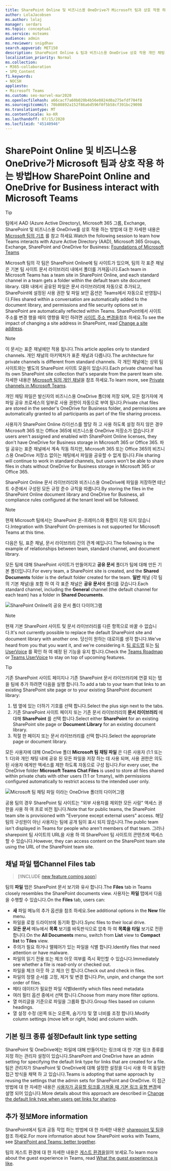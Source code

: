 ```yaml
---
title: SharePoint Online 및 비즈니스용 OneDrive가 Microsoft 팀과 상호 작용 하는 방법
author: LolaJacobsen
ms.author: lolaj
manager: serdars
ms.topic: conceptual
ms.service: msteams
audience: admin
ms.reviewer: snigdhav
search.appverid: MET150
description: SharePoint Online & 팀과 비즈니스용 OneDrive 상호 작용 개인 채팅 파일 저장소 팀, 표준 채널, & 문서 라이브러리 간의 상호 작용을 &.
localization_priority: Normal
ms.collection:
- M365-collaboration
- SPO_Content
f1.keywords:
- NOCSH
appliesto:
- Microsoft Teams
ms.custom: seo-marvel-mar2020
ms.openlocfilehash: a66cacf7a60b020b4b56e0824d0a275efdf704f8
ms.sourcegitcommit: 70b80892a152f86a6d596f0f5b58cf391bc29098
ms.translationtype: MT
ms.contentlocale: ko-KR
ms.lasthandoff: 07/15/2020
ms.locfileid: "45140946"
---
```

# <a name="how-sharepoint-online-and-onedrive-for-business-interact-with-microsoft-teams"></a><span data-ttu-id="a0c0d-103">SharePoint Online 및 비즈니스용 OneDrive가 Microsoft 팀과 상호 작용 하는 방법</span><span class="sxs-lookup"><span data-stu-id="a0c0d-103">How SharePoint Online and OneDrive for Business interact with Microsoft Teams</span></span>

> [!Tip]
> <span data-ttu-id="a0c0d-104">팀에서 AAD (Azure Active Directory), Microsoft 365 그룹, Exchange, SharePoint 및 비즈니스용 OneDrive를 상호 작용 하는 방법에 대 한 자세한 내용은 [Microsoft 팀의 기초](https://aka.ms/teams-foundations) 를 참고 하세요.</span><span class="sxs-lookup"><span data-stu-id="a0c0d-104">Watch the following session to learn how Teams interacts with Azure Active Directory (AAD), Microsoft 365 Groups, Exchange, SharePoint and OneDrive for Business: [Foundations of Microsoft Teams](https://aka.ms/teams-foundations)</span></span>

<span data-ttu-id="a0c0d-105">Microsoft 팀의 각 팀은 SharePoint Online에 팀 사이트가 있으며, 팀의 각 표준 채널은 기본 팀 사이트 문서 라이브러리 내에서 폴더를 가져옵니다.</span><span class="sxs-lookup"><span data-stu-id="a0c0d-105">Each team in Microsoft Teams has a team site in SharePoint Online, and each standard channel in a team gets a folder within the default team site document library.</span></span> <span data-ttu-id="a0c0d-106">대화 내에서 공유된 파일은 문서 라이브러리에 자동으로 추가되고, SharePoint에 설정된 사용 권한 및 파일 보안 옵션은 Teams에서 자동으로 반영됩니다.</span><span class="sxs-lookup"><span data-stu-id="a0c0d-106">Files shared within a conversation are automatically added to the document library, and permissions and file security options set in SharePoint are automatically reflected within Teams.</span></span> <span data-ttu-id="a0c0d-107">SharePoint에서 사이트 주소를 변경 했을 때의 영향을 확인 하려면 [사이트 주소 변경을](https://docs.microsoft.com/sharepoint/change-site-address)참조 하세요.</span><span class="sxs-lookup"><span data-stu-id="a0c0d-107">To see the impact of changing a site address in SharePoint, read [Change a site address](https://docs.microsoft.com/sharepoint/change-site-address).</span></span>

> [!NOTE]
> <span data-ttu-id="a0c0d-108">이 문서는 표준 채널에만 적용 됩니다.</span><span class="sxs-lookup"><span data-stu-id="a0c0d-108">This article applies only to standard channels.</span></span> <span data-ttu-id="a0c0d-109">개인 채널의 아키텍처가 표준 채널과 다릅니다.</span><span class="sxs-lookup"><span data-stu-id="a0c0d-109">The architecture for private channels is different from standard channels.</span></span> <span data-ttu-id="a0c0d-110">각 개인 채널에는 상위 팀 사이트와는 별도의 SharePoint 사이트 모음이 있습니다.</span><span class="sxs-lookup"><span data-stu-id="a0c0d-110">Each private channel has its own SharePoint site collection that's separate from the parent team site.</span></span> <span data-ttu-id="a0c0d-111">자세한 내용은 [Microsoft 팀의 개인 채널](private-channels.md)을 참조 하세요.</span><span class="sxs-lookup"><span data-stu-id="a0c0d-111">To learn more, see [Private channels in Microsoft Teams](private-channels.md).</span></span>

<span data-ttu-id="a0c0d-112">개인 채팅 파일은 발신자의 비즈니스용 OneDrive 폴더에 저장 되며, 모든 참가자에 게 파일 공유 프로세스의 일부로 사용 권한이 자동으로 부여 됩니다.</span><span class="sxs-lookup"><span data-stu-id="a0c0d-112">Private chat files are stored in the sender's OneDrive for Business folder, and permissions are automatically granted to all participants as part of the file sharing process.</span></span>

<span data-ttu-id="a0c0d-113">사용자가 SharePoint Online 라이선스를 할당 하 고 사용 하도록 설정 하지 않은 경우 Microsoft 365 또는 Office 365에 비즈니스용 OneDrive 저장소가 없습니다.</span><span class="sxs-lookup"><span data-stu-id="a0c0d-113">If users aren't assigned and enabled with SharePoint Online licenses, they don't have OneDrive for Business storage in Microsoft 365 or Office 365.</span></span> <span data-ttu-id="a0c0d-114">파일 공유는 표준 채널에서 계속 작동 하지만, Microsoft 365 또는 Office 365의 비즈니스용 OneDrive 저장소 없이는 채팅에서 파일을 공유할 수 없게 됩니다.</span><span class="sxs-lookup"><span data-stu-id="a0c0d-114">File sharing will continue to work in standard channels, but users won't be able to share files in chats without OneDrive for Business storage in Microsoft 365 or Office 365.</span></span>

<span data-ttu-id="a0c0d-115">SharePoint Online 문서 라이브러리와 비즈니스용 OneDrive에 파일을 저장하면 테넌트 수준에서 구성된 모든 규정 준수 규칙을 따릅니다.</span><span class="sxs-lookup"><span data-stu-id="a0c0d-115">By storing the files in the SharePoint Online document library and OneDrive for Business, all compliance rules configured at the tenant level will be followed.</span></span> 

> [!NOTE]
> <span data-ttu-id="a0c0d-116">현재 Microsoft 팀에서는 SharePoint 온-프레미스와 통합이 지원 되지 않습니다.</span><span class="sxs-lookup"><span data-stu-id="a0c0d-116">Integration with SharePoint On-premises is not supported for Microsoft Teams at this time.</span></span>

<span data-ttu-id="a0c0d-117">다음은 팀, 표준 채널, 문서 라이브러리 간의 관계 예입니다.</span><span class="sxs-lookup"><span data-stu-id="a0c0d-117">The following is the example of relationships between team, standard channel, and document library.</span></span>

<span data-ttu-id="a0c0d-118">모든 팀에 대해 SharePoint 사이트가 만들어지고 **공유 문서** 폴더가 팀에 대해 만든 기본 폴더입니다.</span><span class="sxs-lookup"><span data-stu-id="a0c0d-118">For every team, a SharePoint site is created, and the **Shared Documents** folder is the default folder created for the team.</span></span> <span data-ttu-id="a0c0d-119">**일반** 채널 (각 팀의 기본 채널)을 포함 하 여 각 표준 채널은 **공유 문서**에 폴더를 갖습니다.</span><span class="sxs-lookup"><span data-stu-id="a0c0d-119">Each standard channel, including the **General** channel (the default channel for each team) has a folder in **Shared Documents**.</span></span>

![SharePoint Online의 공유 문서 폴더 다이어그램](media/Understand_how_SharePoint_Online_and_OneDrive_for_Business_interact_with_Microsoft_Teams_image1.png)

> [!NOTE]
> <span data-ttu-id="a0c0d-121">현재 기본 SharePoint 사이트 및 문서 라이브러리를 다른 항목으로 바꿀 수 없습니다.</span><span class="sxs-lookup"><span data-stu-id="a0c0d-121">It's not currently possible to replace the default SharePoint site and document library with another one.</span></span> <span data-ttu-id="a0c0d-122">당신이 원하는 대로이를 생각 합니다.</span><span class="sxs-lookup"><span data-stu-id="a0c0d-122">We've heard from you that you want it, and we're considering it.</span></span> <span data-ttu-id="a0c0d-123">[팀 로드맵](https://aka.ms/teamsroadmap) 또는 [팀 UserVoice](https://aka.ms/TeamsUserVoice) 를 확인 하 여 예정 된 기능을 유지 합니다.</span><span class="sxs-lookup"><span data-stu-id="a0c0d-123">Check the [Teams Roadmap](https://aka.ms/teamsroadmap) or [Teams UserVoice](https://aka.ms/TeamsUserVoice) to stay on top of upcoming features.</span></span>

> [!TIP]
> <span data-ttu-id="a0c0d-124">기존 SharePoint 사이트 페이지나 기존 SharePoint 문서 라이브러리에 연결 되는 탭을 팀에 추가 하려면 다음을 실행 합니다.</span><span class="sxs-lookup"><span data-stu-id="a0c0d-124">To add a tab to your team that links to an existing SharePoint site page or to your existing SharePoint document library:</span></span>
> 1. <span data-ttu-id="a0c0d-125">탭 옆에 있는 더하기 기호를 선택 합니다.</span><span class="sxs-lookup"><span data-stu-id="a0c0d-125">Select the  plus sign next to the tabs.</span></span>
> 2. <span data-ttu-id="a0c0d-126">기존 SharePoint 사이트 페이지 또는 기존 문서 라이브러리의 **문서 라이브러리** 에 대해 **SharePoint** 를 선택 합니다.</span><span class="sxs-lookup"><span data-stu-id="a0c0d-126">Select either **SharePoint** for an existing SharePoint site page or **Document Library** for an existing document library.</span></span>
> 3. <span data-ttu-id="a0c0d-127">적절 한 페이지 또는 문서 라이브러리를 선택 합니다.</span><span class="sxs-lookup"><span data-stu-id="a0c0d-127">Select the appropriate page or document library.</span></span>

<span data-ttu-id="a0c0d-128">모든 사용자에 대해 OneDrive 폴더 **Microsoft 팀 채팅 파일** 은 다른 사용자 (1:1 또는 1: 다)와 개인 채팅 내에 공유 된 모든 파일을 저장 하는 데 사용 되며, 사용 권한은 의도 된 사용자 에게만 액세스를 제한 하도록 자동으로 구성 됩니다.</span><span class="sxs-lookup"><span data-stu-id="a0c0d-128">For every user, the OneDrive folder **Microsoft Teams Chat Files** is used to store all files shared within private chats with other users (1:1 or 1:many), with permissions configured automatically to restrict access to the intended user only.</span></span>

![Microsoft 팀 채팅 파일 이라는 OneDrive 폴더의 다이어그램](media/Understand_how_SharePoint_Online_and_OneDrive_for_Business_interact_with_Microsoft_Teams_image2.png)

<span data-ttu-id="a0c0d-130">공용 팀의 경우 SharePoint 팀 사이트는 "외부 사용자를 제외한 모든 사람" 액세스 권한을 사용 하 여 프로 비전 됩니다.</span><span class="sxs-lookup"><span data-stu-id="a0c0d-130">Note that for public teams, the SharePoint team site is provisioned with "Everyone except external users" access.</span></span> <span data-ttu-id="a0c0d-131">해당 팀의 구성원이 아닌 사용자는 팀에 공개 팀이 표시 되지 않습니다.</span><span class="sxs-lookup"><span data-stu-id="a0c0d-131">The public team isn't displayed in Teams for people who aren't members of that team.</span></span> <span data-ttu-id="a0c0d-132">그러나 sharepoint 팀 사이트의 URL을 사용 하 여 SharePoint 팀 사이트의 콘텐츠에 액세스할 수 있습니다.</span><span class="sxs-lookup"><span data-stu-id="a0c0d-132">However, they can access content on the SharePoint team site using the URL of the SharePoint team site.</span></span> 

## <a name="channel-files-tab"></a><span data-ttu-id="a0c0d-133">채널 파일 탭</span><span class="sxs-lookup"><span data-stu-id="a0c0d-133">Channel Files tab</span></span>

> [!INCLUDE [new feature coming soon](includes/new-feature-coming-soon-section.md)]

<span data-ttu-id="a0c0d-134">팀의 **파일** 탭은 SharePoint 문서 보기와 유사 합니다.</span><span class="sxs-lookup"><span data-stu-id="a0c0d-134">The **Files** tab in Teams closely resembles the SharePoint documents view.</span></span> <span data-ttu-id="a0c0d-135">사용자는 **파일** 탭에서 다음을 수행할 수 있습니다.</span><span class="sxs-lookup"><span data-stu-id="a0c0d-135">On the **Files** tab, users can:</span></span>

- <span data-ttu-id="a0c0d-136">**새** 파일 메뉴의 추가 옵션을 참조 하세요.</span><span class="sxs-lookup"><span data-stu-id="a0c0d-136">See additional options in the **New** file menu.</span></span>
- <span data-ttu-id="a0c0d-137">파일을 로컬 드라이브에 동기화 합니다.</span><span class="sxs-lookup"><span data-stu-id="a0c0d-137">Sync files to their local drive.</span></span>
- <span data-ttu-id="a0c0d-138">**모든 문서** 메뉴에서 **목록** 보기를 바둑판식으로 압축 하 여 **목록을** **타일** 보기로 전환 합니다.</span><span class="sxs-lookup"><span data-stu-id="a0c0d-138">On the **All Documents** menu, switch from **List** view to **Compact list** to **Tiles** view.</span></span>
- <span data-ttu-id="a0c0d-139">주의가 필요 하거나 맬웨어가 있는 파일을 식별 합니다.</span><span class="sxs-lookup"><span data-stu-id="a0c0d-139">Identify files that need attention or have malware.</span></span>
- <span data-ttu-id="a0c0d-140">파일의 읽기 전용 또는 체크 아웃 여부를 즉시 확인할 수 있습니다.</span><span class="sxs-lookup"><span data-stu-id="a0c0d-140">Immediately see whether a file is read-only or checked out.</span></span>
- <span data-ttu-id="a0c0d-141">파일을 체크 아웃 하 고 체크 인 합니다.</span><span class="sxs-lookup"><span data-stu-id="a0c0d-141">Check out and check in files.</span></span>
- <span data-ttu-id="a0c0d-142">파일의 정렬 순서를 고정, 제거 및 변경 합니다.</span><span class="sxs-lookup"><span data-stu-id="a0c0d-142">Pin, unpin, and change the sort order of files.</span></span>
- <span data-ttu-id="a0c0d-143">메타 데이터가 필요한 파일 식별</span><span class="sxs-lookup"><span data-stu-id="a0c0d-143">Identify which files need metadata</span></span>
- <span data-ttu-id="a0c0d-144">여러 필터 옵션 중에서 선택 합니다.</span><span class="sxs-lookup"><span data-stu-id="a0c0d-144">Choose from many more filter options.</span></span>
- <span data-ttu-id="a0c0d-145">열 머리글을 기준으로 파일을 그룹화 합니다.</span><span class="sxs-lookup"><span data-stu-id="a0c0d-145">Group files based on column headings.</span></span>
- <span data-ttu-id="a0c0d-146">열 설정 수정 (왼쪽 또는 오른쪽, 숨기기) 및 열 너비를 조정 합니다.</span><span class="sxs-lookup"><span data-stu-id="a0c0d-146">Modify column settings (move left or right, hide) and column width.</span></span>

## <a name="default-link-type-setting"></a><span data-ttu-id="a0c0d-147">기본 링크 종류 설정</span><span class="sxs-lookup"><span data-stu-id="a0c0d-147">Default link type setting</span></span>

<span data-ttu-id="a0c0d-148">SharePoint 및 OneDrive에는 파일에 대해 만들어지는 링크에 대 한 기본 링크 종류를 지정 하는 관리자 설정이 있습니다.</span><span class="sxs-lookup"><span data-stu-id="a0c0d-148">SharePoint and OneDrive have an admin setting for specifying the default link type for links that are created for a file.</span></span> <span data-ttu-id="a0c0d-149">팀은 관리자가 SharePoint 및 OneDrive에 대해 설정한 설정을 다시 사용 하 여 동일한 접근 방식을 채택 하 고 있습니다.</span><span class="sxs-lookup"><span data-stu-id="a0c0d-149">Teams is adopting that same approach by reusing the settings that the admin sets for SharePoint and OneDrive.</span></span> <span data-ttu-id="a0c0d-150">이 접근 방법에 대 한 자세한 내용은 [사용자가 공유할 링크를 가져올 때 기본 링크 유형 변경](https://docs.microsoft.com/sharepoint/change-default-sharing-link)에 설명 되어 있습니다.</span><span class="sxs-lookup"><span data-stu-id="a0c0d-150">More details about this approach are described in [Change the default link type when users get links for sharing](https://docs.microsoft.com/sharepoint/change-default-sharing-link).</span></span> 

## <a name="more-information"></a><span data-ttu-id="a0c0d-151">추가 정보</span><span class="sxs-lookup"><span data-stu-id="a0c0d-151">More information</span></span>

<span data-ttu-id="a0c0d-152">SharePoint에서 팀과 공동 작업 하는 방법에 대 한 자세한 내용은 [sharepoint 및 팀](https://techcommunity.microsoft.com/t5/Microsoft-SharePoint-Blog/SharePoint-and-Teams-Better-Together/ba-p/189593)을 참조 하세요.</span><span class="sxs-lookup"><span data-stu-id="a0c0d-152">For more information about how SharePoint works with Teams, see [SharePoint and Teams: better together](https://techcommunity.microsoft.com/t5/Microsoft-SharePoint-Blog/SharePoint-and-Teams-Better-Together/ba-p/189593).</span></span>

<span data-ttu-id="a0c0d-153">팀의 게스트 환경에 대 한 자세한 내용은 [게스트 환경을](guest-experience.md)읽어 보세요.</span><span class="sxs-lookup"><span data-stu-id="a0c0d-153">To learn more about the guest experience in Teams, read [What the guest experience is like](guest-experience.md).</span></span>

